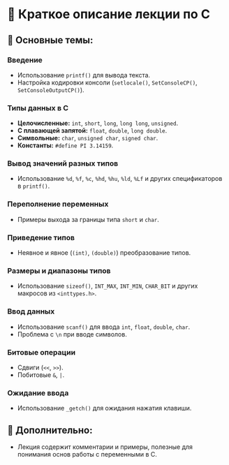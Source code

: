 # 📌 Краткое описание лекции по C

## 🔹 Основные темы:

### Введение
- Использование `printf()` для вывода текста.
- Настройка кодировки консоли (`setlocale()`, `SetConsoleCP()`, `SetConsoleOutputCP()`).

### Типы данных в C
- **Целочисленные:** `int`, `short`, `long`, `long long`, `unsigned`.
- **С плавающей запятой:** `float`, `double`, `long double`.
- **Символьные:** `char`, `unsigned char`, `signed char`.
- **Константы:** `#define PI 3.14159`.

### Вывод значений разных типов
- Использование `%d`, `%f`, `%c`, `%hd`, `%hu`, `%ld`, `%Lf` и других спецификаторов в `printf()`.

### Переполнение переменных
- Примеры выхода за границы типа `short` и `char`.

### Приведение типов
- Неявное и явное (`(int)`, `(double)`) преобразование типов.

### Размеры и диапазоны типов
- Использование `sizeof()`, `INT_MAX`, `INT_MIN`, `CHAR_BIT` и других макросов из `<inttypes.h>`.

### Ввод данных
- Использование `scanf()` для ввода `int`, `float`, `double`, `char`.
- Проблема с `\n` при вводе символов.

### Битовые операции
- Сдвиги (`<<`, `>>`).
- Побитовые `&`, `|`.

### Ожидание ввода
- Использование `_getch()` для ожидания нажатия клавиши.

## 🔹 Дополнительно:
- Лекция содержит комментарии и примеры, полезные для понимания основ работы с переменными в C.

